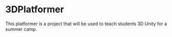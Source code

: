 # 3DPlatformer
This platformer is a project that will be used to teach students 3D Unity for a summer camp.
